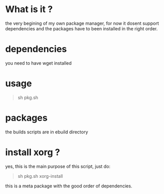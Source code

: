 # What is it ?
the very begining of my own package manager,
for now it dosent support dependencies and the packages have to been installed
in the right order.

# dependencies
you need to have wget installed

# usage
> sh pkg.sh <package to install>

# packages
the builds scripts are in ebuild directory

# install xorg ?
yes, this is the main purpose of this script, just do:

> sh pkg.sh xorg-install

this is a meta package with the good order of dependencies.
